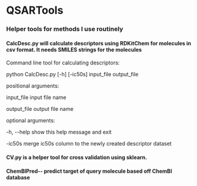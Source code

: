 # QSARTools

### Helper tools for methods I use routinely 

#### CalcDesc.py will calculate descriptors using RDKitChem for molecules in csv format. It needs SMILES strings for the molecules
Command line tool for calculating descriptors:

python CalcDesc.py [-h] [-ic50s] input_file output_file

positional arguments:

  input_file  input file name

  output_file output file name
 
optional arguments:

  -h, --help show this help message and exit
  
  -ic50s  merge ic50s column to the newly created descriptor dataset





#### CV.py is a helper tool for cross validation using sklearn.

#### ChemBlPred-- predict target of query molecule based off ChemBl database
